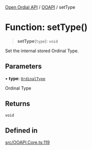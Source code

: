 [Open Ordial API](../../README.md) / [OOAPI](../README.md) / setType

# Function: setType()

> **setType**(`type`): `void`

Set the internal stored Ordinal Type.

## Parameters

• **type**: [`OrdinalType`](../enumerations/OrdinalType.md)

Ordinal Type

## Returns

`void`

## Defined in

[src/OOAPI.Core.ts:119](https://github.com/open-ordinal/open-ordinal-api/blob/88ef2e4467b13c07bb5a3ef3483343248c1aa38d/src/OOAPI.Core.ts#L119)
